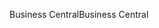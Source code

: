 <span data-ttu-id="91512-101">Business Central</span><span class="sxs-lookup"><span data-stu-id="91512-101">Business Central</span></span>

